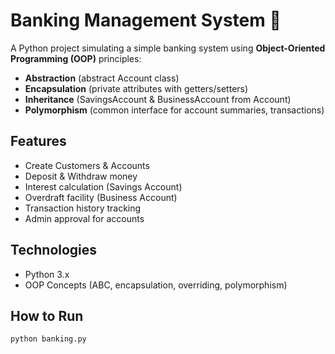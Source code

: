 # Banking Management System 🏦

A Python project simulating a simple banking system using **Object-Oriented Programming (OOP)** principles:
- **Abstraction** (abstract Account class)
- **Encapsulation** (private attributes with getters/setters)
- **Inheritance** (SavingsAccount & BusinessAccount from Account)
- **Polymorphism** (common interface for account summaries, transactions)

## Features
- Create Customers & Accounts
- Deposit & Withdraw money
- Interest calculation (Savings Account)
- Overdraft facility (Business Account)
- Transaction history tracking
- Admin approval for accounts

## Technologies
- Python 3.x  
- OOP Concepts (ABC, encapsulation, overriding, polymorphism)

## How to Run
```bash
python banking.py
